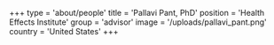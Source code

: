 +++
type = 'about/people'
title = 'Pallavi Pant, PhD'
position = 'Health Effects Institute'
group = 'advisor'
image = '/uploads/pallavi_pant.png'
country = 'United States'
+++
